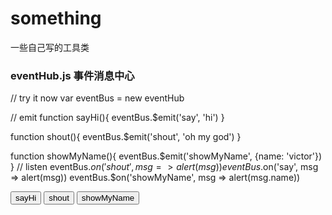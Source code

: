 # something
一些自己写的工具类

### eventHub.js 事件消息中心

// try it now
var eventBus = new eventHub

// emit
function sayHi(){
  eventBus.$emit('say', 'hi')
}

function shout(){
  eventBus.$emit('shout', 'oh my god')
}

function showMyName(){
  eventBus.$emit('showMyName', {name: 'victor'})
}
// listen
eventBus.$on('shout', msg => alert(msg))
eventBus.$on('say', msg => alert(msg))
eventBus.$on('showMyName', msg => alert(msg.name))


<button onClick='sayHi()'>sayHi</button>
<button onClick='shout()'>shout</button>
<button onClick='showMyName()'>showMyName</button>
